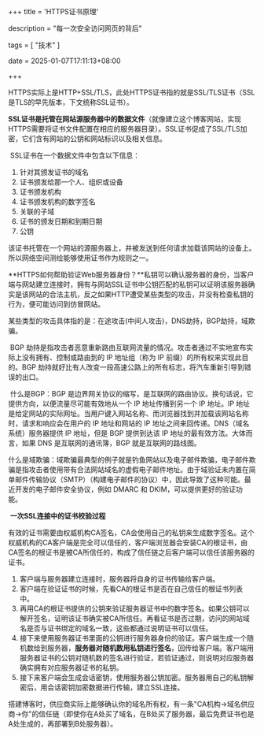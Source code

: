 +++
title = 'HTTPS证书原理'

description = "每一次安全访问网页的背后"

tags = [ "技术" ]

date = 2025-01-07T17:11:13+08:00

+++

​	HTTPS实际上是HTTP+SSL/TLS，此处HTTPS证书指的就是SSL/TLS证书（SSL是TLS的早先版本，下文统称SSL证书）。

​	**SSL证书是托管在网站源服务器中的数据文件**（就像建立这个博客网站，实现HTTPS需要将证书文件配置在相应的服务器目录）。SSL证书促成了SSL/TLS加密，它们含有网站的公钥和网站标识以及相关信息。

​	SSL证书在一个数据文件中包含以下信息：

1. 针对其颁发证书的域名
2. 证书颁发给那一个人、组织或设备
3. 证书颁发机构
4. 证书颁发机构的数字签名
5. 关联的子域
6. 证书的颁发日期和到期日期
7. 公钥

​	该证书托管在一个网站的源服务器上，并被发送到任何请求加载该网站的设备上。所以网络空间测绘能够使用证书作为规则之一。

​	**HTTPS如何帮助验证Web服务器身份？**私钥可以确认服务器的身份，当客户端与网站建立连接时，拥有与网站SSL证书中公钥匹配的私钥可以证明该服务器确实是该网站的合法主机，反之如果HTTP遭受某些类型的攻击，并没有检查私钥的行为，便可能访问到仿冒网站。

​	某些类型的攻击具体指的是：在途攻击(中间人攻击)，DNS劫持，BGP劫持，域欺骗。

​	BGP 劫持是指攻击者恶意重新路由互联网流量的情况。攻击者通过不实地宣布实际上没有拥有、控制或路由到的 IP 地址组（称为 IP 前缀）的所有权来实现此目的。BGP 劫持就好比有人改变一段高速公路上的所有标志，将汽车重新引导到错误的出口。

​	什么是BGP：BGP 是边界网关协议的缩写，是互联网的路由协议。换句话说，它提供方向，以便流量尽可能有效地从一个 IP 地址传播到另一个 IP 地址。IP 地址是给定网站的实际网址。当用户键入网站名称、而浏览器找到并加载该网站名称时，请求和响应会在用户的 IP 地址和网站的 IP 地址之间来回传递。DNS（域名系统）服务器提供 IP 地址，但是 BGP 提供到达该 IP 地址的最有效方法。大体而言，如果 DNS 是互联网的通讯簿，BGP 就是互联网的路线图。

​	什么是域欺骗：域欺骗最典型的例子就是钓鱼网站以及电子邮件欺骗，电子邮件欺骗是指攻击者使用带有合法网站域名的虚假电子邮件地址。由于域验证未内置在简单邮件传输协议（SMTP）（构建电子邮件的协议）中，因此导致了这种可能。最近开发的电子邮件安全协议，例如 DMARC 和 DKIM，可以提供更好的验证功能。

​	**一次SSL连接中的证书校验过程**

​	有效的证书需要由权威机构CA签名，CA会使用自己的私钥来生成数字签名。这个权威机构的CA客户端是完全可以信任的，客户端浏览器会安装CA的根证书，由CA签名的根证书是被CA所信任的，构成了信任链之后客户端可以信任该服务器的证书。

1. 客户端与服务器建立连接时，服务器将自身的证书传输给客户端。
2. 客户端在验证证书的时候，先看CA的根证书是否在自己信任的根证书列表中。
3. 再用CA的根证书提供的公钥来验证服务器证书中的数字签名。如果公钥可以解开签名，证明该证书确实被CA所信任。再看证书是否过期，访问的网站域名是否与证书绑定的域名一致，这些都通过说明证书可以信任。
4. 接下来使用服务器证书里面的公钥进行服务器身份的验证。客户端生成一个随机数给到服务器，**服务器对随机数用私钥进行签名**，回传给客户端。客户端用服务器证书的公钥对随机数的签名进行验证，若验证通过，则说明对应服务器确实拥有对应服务器证书的私钥。
5. 接下来客户端会生成会话密钥，使用服务器公钥加密。服务器用自己的私钥解密后，用会话密钥加密数据进行传输，建立SSL连接。

搭建博客时，供应商实际上能够确认你的域名所有权，有一条"CA机构->域名供应商->你"的信任链（即使你在A处买了域名，在B处买了服务器，最后免费证书也是A处生成的，再部署到B处服务器）。
